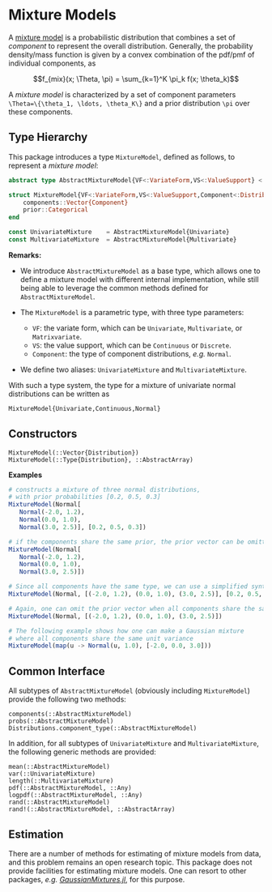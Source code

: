 # Mixture Models

A [mixture model](http://en.wikipedia.org/wiki/Mixture_model) is a probabilistic distribution that combines a set of *component* to represent the overall distribution. Generally, the probability density/mass function is given by a convex combination of the pdf/pmf of individual components, as

```math
f_{mix}(x; \Theta, \pi) = \sum_{k=1}^K \pi_k f(x; \theta_k)
```

A *mixture model* is characterized by a set of component parameters ``\Theta=\{\theta_1, \ldots, \theta_K\}`` and a prior distribution ``\pi`` over these components.


## Type Hierarchy

This package introduces a type `MixtureModel`, defined as follows, to represent a *mixture model*:

```julia
abstract type AbstractMixtureModel{VF<:VariateForm,VS<:ValueSupport} <: Distribution{VF, VS} end

struct MixtureModel{VF<:VariateForm,VS<:ValueSupport,Component<:Distribution} <: AbstractMixtureModel{VF,VS}
    components::Vector{Component}
    prior::Categorical
end

const UnivariateMixture    = AbstractMixtureModel{Univariate}
const MultivariateMixture  = AbstractMixtureModel{Multivariate}
```

**Remarks:**

- We introduce `AbstractMixtureModel` as a base type, which allows one to define a mixture model with different internal implementation, while still being able to leverage the common methods defined for `AbstractMixtureModel`.

- The `MixtureModel` is a parametric type, with three type parameters:

    - `VF`: the variate form, which can be `Univariate`, `Multivariate`, or `Matrixvariate`.
    - `VS`: the value support, which can be `Continuous` or `Discrete`.
    - `Component`: the type of component distributions, *e.g.* `Normal`.

- We define two aliases: `UnivariateMixture` and `MultivariateMixture`.

With such a type system, the type for a mixture of univariate normal distributions can be written as

```julia
MixtureModel{Univariate,Continuous,Normal}
```

## Constructors

```@docs
MixtureModel(::Vector{Distribution})
MixtureModel(::Type{Distribution}, ::AbstractArray)
```


**Examples**

```julia
# constructs a mixture of three normal distributions,
# with prior probabilities [0.2, 0.5, 0.3]
MixtureModel(Normal[
   Normal(-2.0, 1.2),
   Normal(0.0, 1.0),
   Normal(3.0, 2.5)], [0.2, 0.5, 0.3])

# if the components share the same prior, the prior vector can be omitted
MixtureModel(Normal[
   Normal(-2.0, 1.2),
   Normal(0.0, 1.0),
   Normal(3.0, 2.5)])

# Since all components have the same type, we can use a simplified syntax
MixtureModel(Normal, [(-2.0, 1.2), (0.0, 1.0), (3.0, 2.5)], [0.2, 0.5, 0.3])

# Again, one can omit the prior vector when all components share the same prior
MixtureModel(Normal, [(-2.0, 1.2), (0.0, 1.0), (3.0, 2.5)])

# The following example shows how one can make a Gaussian mixture
# where all components share the same unit variance
MixtureModel(map(u -> Normal(u, 1.0), [-2.0, 0.0, 3.0]))
```

## Common Interface

All subtypes of `AbstractMixtureModel` (obviously including `MixtureModel`) provide the following two methods:

```@docs
components(::AbstractMixtureModel)
probs(::AbstractMixtureModel)
Distributions.component_type(::AbstractMixtureModel)
```

In addition, for all subtypes of `UnivariateMixture` and `MultivariateMixture`, the following generic methods are provided:

```@docs
mean(::AbstractMixtureModel)
var(::UnivariateMixture)
length(::MultivariateMixture)
pdf(::AbstractMixtureModel, ::Any)
logpdf(::AbstractMixtureModel, ::Any)
rand(::AbstractMixtureModel)
rand!(::AbstractMixtureModel, ::AbstractArray)
```

## Estimation

There are a number of methods for estimating of mixture models from data, and this problem remains an open research topic.
This package does not provide facilities for estimating mixture models. One can resort to other packages, *e.g.* [*GaussianMixtures.jl*](https://github.com/davidavdav/GaussianMixtures.jl), for this purpose.
